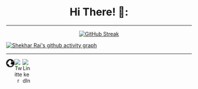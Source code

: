 <div align='center'>

  # Hi There! 👋:
___
  [![GitHub Streak](https://github-readme-streak-stats.herokuapp.com/?user=foo290&theme=dark)](https://git.io/streak-stats)

</div>

[![Shekhar Rai's github activity graph](https://activity-graph.herokuapp.com/graph?username=shekharrai&theme=react-dark)](https://github.com/ashutosh00710/github-readme-activity-graph)

____
<div style="text-align:center">
  
  [<img align="left" alt="" width="22px" src="https://raw.githubusercontent.com/iconic/open-iconic/master/svg/globe.svg" />][website]
  [<img align="left" alt="Twitter" width="22px" src="https://cdn.jsdelivr.net/npm/simple-icons@v3/icons/twitter.svg" />][twitter]
  [<img align="left" alt="LinkedIn" width="22px" src="https://cdn.jsdelivr.net/npm/simple-icons@v3/icons/linkedin.svg" />][linkedin]

</div>

[website]: https://shekharrai.github.io/
[twitter]: https://twitter.com/ShekkarRai
[linkedin]: https://www.linkedin.com/in/shekhar-rai-563b79176/
